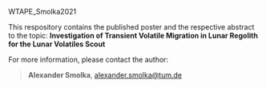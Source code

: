 WTAPE_Smolka2021

This respository contains the published poster and the respective abstract to the topic: **Investigation of Transient Volatile Migration in Lunar Regolith for the Lunar Volatiles Scout**

For more information, please contact the author:
> **Alexander Smolka**, alexander.smolka@tum.de